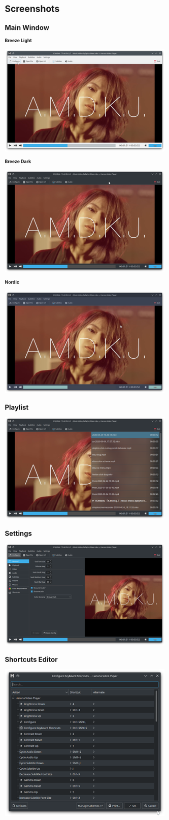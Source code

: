 <!--
SPDX-FileCopyrightText: 2020 George Florea Bănuș <georgefb899@gmail.com>

SPDX-License-Identifier: CC-BY-4.0
-->

# Screenshots

## Main Window
#### Breeze Light
![Haruna main window](./data/screenshots/haruna-light.png)
#### Breeze Dark
![Haruna main window](./data/screenshots/haruna-dark.png)
#### Nordic
![Haruna main window](./data/screenshots/haruna-nordic.png)

## Playlist
![Haruna with playlist open](./data/screenshots/haruna-playlist.png)

## Settings
![Haruna with settings open](./data/screenshots/haruna-settings.png)

## Shortcuts Editor
![Haruna shortcuts editor](./data/screenshots/haruna-shortcuts-editor.png)
